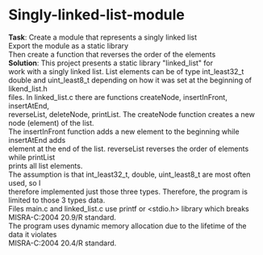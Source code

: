 # Singly-linked-list-module<br>
**Task**: Create a module that represents a singly linked list<br>
Export the module as a static library<br>
Then create a function that reverses the order of the elements<br>
**Solution**: This project presents a static library "linked_list" for<br>
work with a singly linked list. List elements can be of type int_least32_t<br>
double and uint_least8_t depending on how it was set at the beginning of likend_list.h<br>
files. In linked_list.c there are functions createNode, insertInFront, insertAtEnd,<br>
reverseList, deleteNode, printList. The createNode function creates a new node (element) of the list.<br>
The insertInFront function adds a new element to the beginning while insertAtEnd adds<br>
element at the end of the list. reverseList reverses the order of elements while printList<br>
prints all list elements.<br>
The assumption is that int_least32_t, double, uint_least8_t are most often used, so I<br>
therefore implemented just those three types. Therefore, the program is limited to those 3 types data.<br>
Files main.c and linked_list.c use printf or <stdio.h> library which breaks<br>
MISRA-C:2004 20.9/R standard.<br>
The program uses dynamic memory allocation due to the lifetime of the data it violates<br>
MISRA-C:2004 20.4/R standard.<br>
